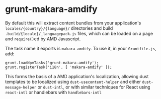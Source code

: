 grunt-makara-amdify
=======================

By default this will extract content bundles from your application's `locales/{country}/{language}/` directories and build `.build/{locale}/_languagepack.js` files, which can be loaded on a page and `require()`ed by AMD Javascript.

The task name it exports is `makara-amdify`. To use it, in your `Gruntfile.js`, add:

```
grunt.loadNpmTasks('grunt-makara-amdify');
grunt.registerTask('i18n', [ 'makara-amdify' ]);
```

This forms the basis of a AMD application's localization, allowing dust templates to be localized using `dust-usecontent-helper` and either `dust-message-helper` or `dust-intl`, or with similar techniques for React using `react-intl` or handlebars with `handlebars-intl`
